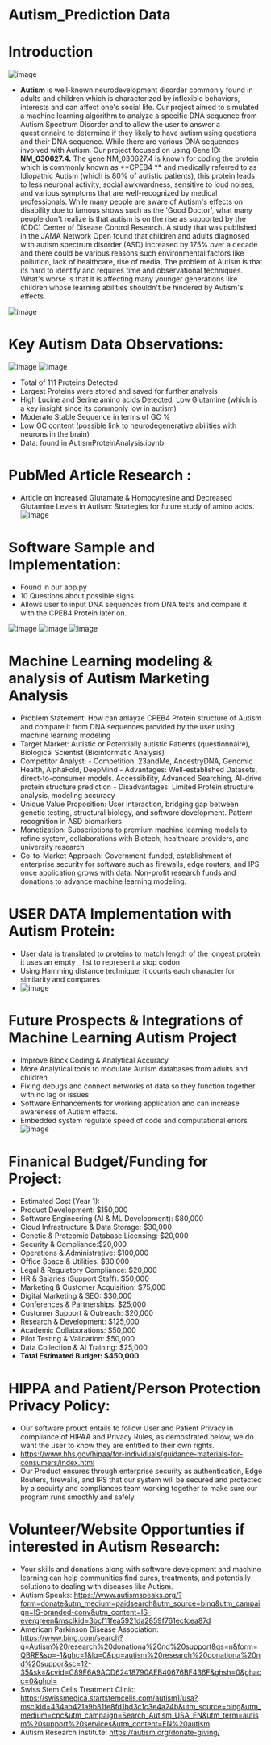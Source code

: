 # Autism_Prediction Data
# Introduction
![image](https://github.com/user-attachments/assets/b9d67fbf-0c53-4b31-b854-64d5f4f56439)

- **Autism** is well-known neurodevelopment disorder commonly found in adults and children which is characterized by inflexible behaviors, interests and can affect one's social life. Our project aimed to simulated a machine learning algorithm to analyze a specific DNA sequence from Autism Spectrum Disorder and to allow the user to answer a questionnaire to determine if they likely to have autism using questions and their DNA sequence. While there are various DNA sequences involved with Autism. Our project focused on using Gene ID: **NM_030627.4.** The gene NM_030627.4 is known for coding the protein which is commonly known as **CPEB4 ** and medically referred to as Idiopathic Autism (which is 80% of autistic patients), this protein leads to less neuronal activity, social awkwardness, sensitive to loud noises, and various symptoms that are well-recognized by medical professionals. While many people are aware of Autism's effects on disability due to famous shows such as the 'Good Doctor', what many people don't realize is that autism is on the rise as supported by the (CDC) Center of Disease Control Research. A study that was published in the JAMA Network Open found that children and adults diagnosed with autism spectrum disorder (ASD) increased by 175% over a decade and there could be various reasons such environmental factors like pollution, lack of healthcare, rise of media, The problem of Autism is that its hard to identify and requires time and observational techniques. What's worse is that it is affecting many younger generations like children whose learning abilities shouldn't be hindered by Autism's effects. 

![image](https://github.com/user-attachments/assets/91385d15-cbd9-4f98-9a94-f0606c6e5c18)


# Key Autism Data Observations: 
![image](https://github.com/user-attachments/assets/3cb4b436-c7e9-47ce-bb9c-7ad1c7416cce)
![image](https://github.com/user-attachments/assets/24ce8d27-0474-41ba-a818-49100406a856)

- Total of 111 Proteins Detected 
- Largest Proteins were stored and saved for further analysis 
- High Lucine and Serine amino acids Detected, Low Glutamine (which is a key insight since its commonly low in autism) 
- Moderate Stable Sequence in terms of GC % 
- Low GC content (possible link to neurodegenerative abilities with neurons in the brain) 
- Data: found in AutismProteinAnalysis.ipynb


# PubMed Article Research :
- Article on Increased Glutamate & Homocytesine and Decreased Glutamine Levels in Autism: Strategies for future study of amino acids. 
![image](https://github.com/user-attachments/assets/eef052c5-1d0e-4bfe-b9e3-1ad6629c55a5)



# Software Sample and Implementation: 
- Found in our app.py
- 10 Questions about possible signs 
- Allows user to input DNA sequences from DNA tests and compare it with the CPEB4 Protein later on.
  
![image](https://github.com/user-attachments/assets/6b88f524-37d4-4444-9e52-ed61e8ed6c8d)
![image](https://github.com/user-attachments/assets/5a37598b-0265-44d2-aba7-c0d976cea26b)
![image](https://github.com/user-attachments/assets/81ed55a5-b191-42ef-a1f9-33274d4f3a1b)



# Machine Learning modeling & analysis of Autism Marketing Analysis
- Problem Statement: How can anlayze CPEB4 Protein structure of Autism and compare it from DNA sequences provided by the user using machine learning modeling 
- Target Market: Autistic or Potentially autistic Patients (questionnaire), Biological Scientist (Bioinformatic Analysis) 
- Competitor Analyst:
      - Competition: 23andMe, AncestryDNA, Genomic Health, AlphaFold, DeepMind
      - Advantages: Well-established Datasets, direct-to-consumer models. Accessibility, Advanced Searching, AI-drive protein structure prediction
      - Disadvantages: Limited Protein structure analysis, modeling accuracy 
- Unique Value Proposition: User interaction, bridging gap between genetic testing, structural biology, and software development. Pattern recognition in ASD biomarkers 
- Monetization: Subscriptions to premium machine learning models to refine system, collaborations with Biotech, healthcare providers, and university research
- Go-to-Market Approach:  Government-funded, establishment of enterprise security for software such as firewalls, edge routers, and IPS once application grows with data. Non-profit research funds and donations to advance machine learning modeling.


# USER DATA Implementation with Autism Protein: 
- User data is translated to proteins to match length of the longest protein, it uses an empty _ list to represent a stop codon 
- Using Hamming distance technique, it counts each character for similarity and compares
- ![image](https://github.com/user-attachments/assets/87094f5b-ee7f-4370-99dc-5ff3137caa7c)


# Future Prospects & Integrations of Machine Learning Autism Project
- Improve Block Coding & Analytical Accuracy
- More Analytical tools to modulate Autism databases from adults and children
- Fixing debugs and connect networks of data so they function together with no lag or issues 
- Software Enhancements for working application and can increase awareness of Autism effects. 
- Embedded system regulate speed of code and computational errors
![image](https://github.com/user-attachments/assets/7868f8cf-0563-45f9-88f9-d28702cd953d)


# Finanical Budget/Funding for Project: 
- Estimated Cost (Year 1):
- Product Development: $150,000
- Software Engineering (AI & ML Development): $80,000
- Cloud Infrastructure & Data Storage: $30,000
- Genetic & Proteomic Database Licensing: $20,000
- Security & Compliance:$20,000
- Operations & Administrative: $100,000
- Office Space & Utilities: $30,000
- Legal & Regulatory Compliance: $20,000
- HR & Salaries (Support Staff): $50,000
- Marketing & Customer Acquisition: $75,000
- Digital Marketing & SEO: $30,000
- Conferences & Partnerships: $25,000
- Customer Support & Outreach: $20,000
- Research & Development: $125,000
- Academic Collaborations: $50,000
- Pilot Testing & Validation: $50,000
- Data Collection & AI Training: $25,000
- **Total Estimated Budget: $450,000**


# HIPPA and Patient/Person Protection Privacy Policy: 
- Our software prouct entails to follow User and Patient Privacy in compliance of HIPAA and Privacy Rules, as demostrated below, we do want the user to know they are entitled to their own rights.
- https://www.hhs.gov/hipaa/for-individuals/guidance-materials-for-consumers/index.html
- Our Product ensures through enterprise security as authentication, Edge Routers, firewalls, and IPS that our system will be secured and protected by a secuirty and compliances team working together to make sure our program runs smoothly and safely. 


# Volunteer/Website Opportunties if interested in Autism Research: 
- Your skills and donations along with software development and machine learning can help communities find cures, treatments, and potentially solutions to dealing with diseases like Autism. 
- Autism Speaks: https://www.autismspeaks.org/?form=donate&utm_medium=paidsearch&utm_source=bing&utm_campaign=IS-branded-conv&utm_content=IS-evergreen&msclkid=3bcf11fea5921da2859f761ecfcea87d
- American Parkinson Disease Association: https://www.bing.com/search?q=Autism%20research%20donationa%20nd%20support&qs=n&form=QBRE&sp=-1&ghc=1&lq=0&pq=autism%20research%20donationa%20nd%20suppor&sc=12-35&sk=&cvid=C89F6A9ACD62418790AEB40676BF436F&ghsh=0&ghacc=0&ghpl=
- Swiss Stem Cells Treatment Clinic: https://swissmedica.startstemcells.com/autism1/usa?msclkid=434ab421a9b81fe8fd1bd3c1c3e4a24b&utm_source=bing&utm_medium=cpc&utm_campaign=Search_Autism_USA_EN&utm_term=autism%20support%20services&utm_content=EN%20autism
- Autism Research Institute: https://autism.org/donate-giving/
